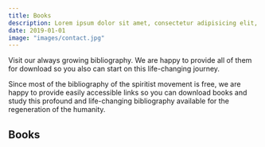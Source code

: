 ```yaml
---
title: Books
description: Lorem ipsum dolor sit amet, consectetur adipisicing elit, sed do eiusmod tempor incididunt ut labore et dolore magna aliqua.
date: 2019-01-01
image: "images/contact.jpg"
---
```


Visit our always growing bibliography. We are happy to provide all of them for download
so you also can start on this life-changing journey.

Since most of the bibliography of the spiritist movement is free, we are happy to provide easily accessible links so you can download books and study this profound and life-changing bibliography available for the regeneration of the humanity.

## Books
